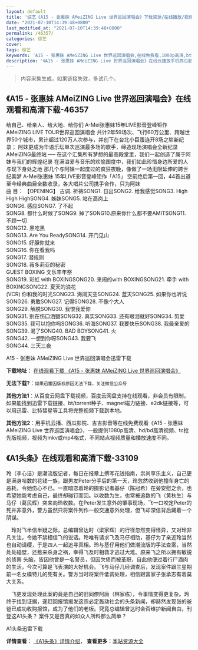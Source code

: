 ```yaml
---
layout: default
title: '综艺《A15 - 张惠妹 AMeiZING Live 世界巡回演唱会》下载资源/在线播放/视频地址/1080p/高清/蓝光'
date: "2021-07-10T14:39:48+0800"
last_modified_at: "2021-07-10T14:39:48+0800"
permalink: /46357/
categories: 综艺
cover:
tags: 综艺
keywords: 'A15 - 张惠妹 AMeiZING Live 世界巡回演唱会,在线免费看,1080p高清,bt种子,torrent,百度云盘,magnet,磁力链,迅雷下载资源'
description: '《A15 - 张惠妹 AMeiZING Live 世界巡回演唱会》在线云播放手机西瓜影院吉吉影音免费看，1080p高清bd/hd未删减完整版和tc抢先枪版，mkv/mp4格式，附带bt/torrent种子、magnet/磁力链、百度云盘、网盘资源迅雷下载链接'
---
```


>内容采集生成，如果链接失效，多试几个。


## 《A15 - 张惠妹 AMeiZING Live 世界巡回演唱会》在线观看和高清下载-46357

给自己、给亲人、给大地、给你们 A-Mei张惠妹15年LIVE影音登峰钜作AMeiZING LIVE TOUR世界巡回演唱会 共计2年59场次、飞行60万公里、跨越世界50个城市，累计超过120万人次参与，并创下在台北小巨蛋连开8场之崭新纪录； 阿妹更成为华语乐坛单次巡演最多场的歌手，缔造现场演唱会全新纪录 AMeiZING最终站 ── 在这个汇集所有梦想的最高殿堂里，我们一起创造了属于阿妹与我们的辉煌纪录 在满溢爱与音乐的欢愉国度中，我们如此珍惜身边所爱的人与现下身处之地 那几个与阿妹一起度过的疯狂夜晚，像做了一场无限延伸的跨世纪美梦 A-Mei张惠妹 15年LIVE影音登峰钜作「A15」 空前绝后第一回，44首出道至今经典曲目全数收录，各大唱片公司携手合作，只为阿妹<br />曲 目： 【OPENING】 古调. 祈祷SONG1. 日出SONG2. 给我感觉SONG3. High High HighSONG4. 姊妹SONG5. 站在高岗上<br />SONG6. 感应SONG7. 了不起<br />SONG8. 都什么时候了SONG9. 掉了SONG10.原来你什么都不要AMITSONG11. 不顾一切<br />SONG12. 黑吃黑<br />SONG13. Are You ReadySONG14. 开门见山<br />SONG15. 好胆你就来<br />SONG16. 你在看我吗<br />SONG17. 潜规则<br />SONG18. 薇多莉亚的秘密<br />GUEST BOXING 文乐丰年祭<br />SONG19. 彩虹 with BOXINGSONG20. 来闹的with BOXINGSONG21. 牵手 with BOXINGSONG22. 夏天的浪花<br />(VCR) 你和我的时光SONG23. 海阔天空SONG24. 蓝天SONG25. 如果你也听说SONG26. 勇敢SONG27. 记得SONG28. 不像个大人<br />SONG29. 解脱SONG30. 我恨我爱你<br />SONG31. 别在伤口洒鹽SONG32. 真实SONG33. 还有眼泪就好SONG34. 剪爱SONG35. 我可以抱你吗SONG36. 听海SONG37. 我要快乐SONG38. 我最亲爱的<br />SONG39. 渴了SONG40. BAD BOYSONG41. 火<br />SONG42. 一想到你呀SONG43. 我要飞<br />SONG44. 三天三夜


A15 - 张惠妹 AMeiZING Live 世界巡回演唱会迅雷下载

**下载地址**： [在线观看下载 《A15 - 张惠妹 AMeiZING Live 世界巡回演唱会》](https://www.993dy.com//vod-detail-id-3487.html) 


**无法下载?**：`如果迅雷因版权原因无法下载，关注微信公众号 `

**其他方法1**：从百度云网盘下载视频，百度云网盘支持在线观看，非会员有限制，如果能找到迅雷下载链接、bt/torrent种子、magnet磁力链接、e2dk链接等，可以用迅雷、比特彗星等工具将完整视频下载到本地。

**其他方法2**：用手机云播、西瓜影院、吉吉影音等在线免费观看《A15 - 张惠妹 AMeiZING Live 世界巡回演唱会》，一般提供1080p高清、hd/bd高清视频、tc抢先版视频，视频为mkv或mp4格式，不同站点视频质量和播放速度不同。


## 《A1头条》在线观看和高清下载-33109

玲（李心洁）是潮流版记者，每日在报章上撰写花钱指南，祟尚享乐主义，自己更是满身咭数的花钱一族。跟男友Peter分手后的第一天，玲忽然收到他撞车身亡的恶耗，令她伤心不已。一直暗恋着玲的摄影记者基仔（陈冠希）在旁安慰之余，也希望她能考虑自己，最终却碰钉而回。以收数为生，也常被追数的飞（黄秋生）与马仔（葛民辉）突来向玲收数。在Peter发生意外的肇事现场，飞一口咬定Peter的死并非意外，警方虽然只将案件列作一般交通意外处理，但飞却深信背后藏着一个阴谋。</p>　玲对飞半信半疑之际，总编辑曾达时（梁家辉）的行径忽然变得怪异，又对玲非凡关注，令她不禁相信飞的说话。玲唯有请求飞及马仔相助，基仔为了亲近玲当然也自动请缨，于是四人一起追寻真相。玲与基仔用他们做潮流版的手法查案，当然处处碰壁，还惹来杀身之祸，幸得飞及时相救才逃过大难。原来飞之所以拥有敏锐的侦察 头脑，皆因他曾是一名警员，但因欠债而被革职，自此他便过着行尸酒肉的生活，今次可算是飞表演的大好机会。飞与马仔几经调查后，发现案件跟三星期前一名女模特儿的死有关。警方当时将案件低调处理，相信跟富家子张承志有着莫大关系。</p>　飞更发现处理此案的竟是自己的旧同僚阿唐（林家栋），令事情变得更复杂。玲终于找到证据，遂赶回报馆揭发这宗必定轰动社会的头条新闻，却赫然发现张的爸爸已成功收购报馆，成为了他们的老板。究竟总编辑曾达时会否维护新闻自由，刊登这A1头条？ 案件又是否真的如众人所料那么简单？


A1头条迅雷下载

**详情查看**： [《A1头条》详情介绍](/movie/33109/)， **查看更多**：[本站资源大全](/movie/t/all/)

